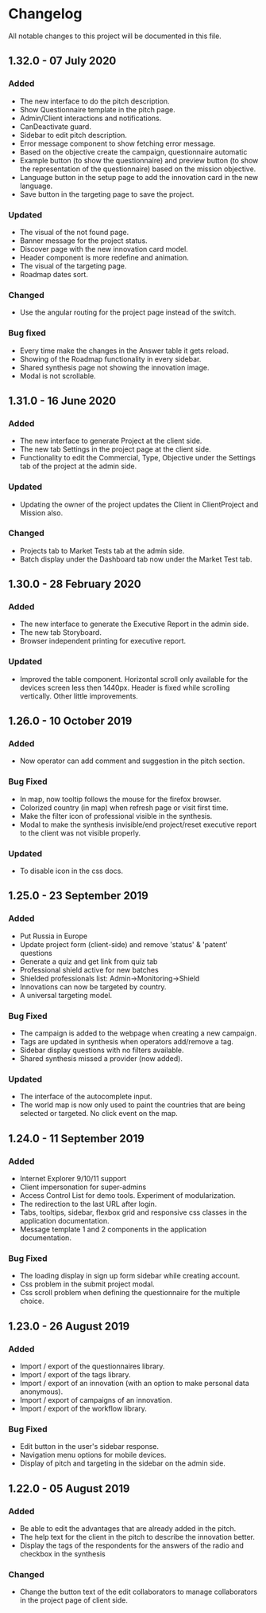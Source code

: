 # Changelog

All notable changes to this project will be documented in this file.

## 1.32.0 - 07 July 2020

### Added
<ul>
    <li>The new interface to do the pitch description.</li>
    <li>Show Questionnaire template in the pitch page.</li>
    <li>Admin/Client interactions and notifications.</li>
    <li>CanDeactivate guard.</li>
    <li>Sidebar to edit pitch description.</li>
    <li>Error message component to show fetching error message.</li>
    <li>Based on the objective create the campaign, questionnaire automatic</li>
    <li>Example button (to show the questionnaire) and preview button (to show the representation of the questionnaire) 
    based on the mission objective.</li>
    <li>Language button in the setup page to add the innovation card in the new language.</li>
    <li>Save button in the targeting page to save the project.</li>
</ul>

### Updated
<ul>
    <li>The visual of the not found page.</li>
    <li>Banner message for the project status.</li>
    <li>Discover page with the new innovation card model.</li>
    <li>Header component is more redefine and animation.</li>
    <li>The visual of the targeting page.</li>
    <li>Roadmap dates sort.</li>
</ul>

### Changed
<ul>
    <li>Use the angular routing for the project page instead of the switch.</li>
</ul>

### Bug fixed
<ul>
    <li>Every time make the changes in the Answer table it gets reload.</li>
    <li>Showing of the Roadmap functionality in every sidebar.</li>
    <li>Shared synthesis page not showing the innovation image.</li>
    <li>Modal is not scrollable.</li>
</ul>

## 1.31.0 - 16 June 2020

### Added
<ul>
  <li>The new interface to generate Project at the client side.</li>
  <li>The new tab Settings in the project page at the client side.</li>
  <li>Functionality to edit the Commercial, Type, Objective under the Settings tab of the project at the admin side.</li>
</ul>

### Updated
<ul>
  <li>Updating the owner of the project updates the Client in ClientProject and Mission also.</li>
</ul>

### Changed

<ul>
  <li>Projects tab to Market Tests tab at the admin side.</li>
  <li>Batch display under the Dashboard tab now under the Market Test tab.</li>
</ul>

## 1.30.0 - 28 February 2020 

### Added

<ul>
  <li>The new interface to generate the Executive Report in the admin side.</li>
  <li>The new tab Storyboard.</li>
  <li>Browser independent printing for executive report.</li>
</ul>

### Updated

<ul>
  <li>Improved the table component. Horizontal scroll only available for the devices screen less then 1440px. Header is fixed while scrolling vertically. Other little improvements.</li>
</ul>

## 1.26.0 - 10 October 2019

### Added

<ul>
  <li>Now operator can add comment and suggestion in the pitch section.</li>
</ul>

### Bug Fixed

<ul>
  <li>In map, now tooltip follows the mouse for the firefox browser.</li>
  <li>Colorized country (in map) when refresh page or visit first time.</li>
  <li>Make the filter icon of professional visible in the synthesis.</li>
  <li>Modal to make the synthesis invisible/end project/reset executive report to the client was not visible properly.</li>
</ul>

### Updated

<ul>
  <li>To disable icon in the css docs.</li>
</ul>

## 1.25.0 - 23 September 2019

### Added

<ul>
  <li>Put Russia in Europe</li>
  <li>Update project form (client-side) and remove 'status' & 'patent' questions</li>
  <li>Generate a quiz and get link from quiz tab</li>
  <li>Professional shield active for new batches</li>
  <li>Shielded professionals list: Admin->Monitoring->Shield</li>
  <li>Innovations can now be targeted by country.</li>
  <li>A universal targeting model.</li>
</ul>

### Bug Fixed

<ul>
  <li>The campaign is added to the webpage when creating a new campaign.</li>
  <li>Tags are updated in synthesis when operators add/remove a tag.</li>
  <li>Sidebar display questions with no filters available.</li>
  <li>Shared synthesis missed a provider (now added).</li>
</ul>

### Updated

<ul>
  <li>The interface of the autocomplete input.</li>
  <li>The world map is now only used to paint the countries that are being selected or targeted. No click event on the map.</li>
</ul>

## 1.24.0 - 11 September 2019

### Added

<ul>
  <li>Internet Explorer 9/10/11 support</li>
  <li>Client impersonation for super-admins</li>
  <li>Access Control List for demo tools. Experiment of modularization.</li>
  <li>The redirection to the last URL after login.</li>
  <li>Tabs, tooltips, sidebar, flexbox grid and responsive css classes in the application documentation.</li>
  <li>Message template 1 and 2 components in the application documentation.</li>
</ul>

### Bug Fixed

<ul>
  <li>The loading display in sign up form sidebar while creating account.</li>
  <li>Css problem in the submit project modal.</li>
  <li>Css scroll problem when defining the questionnaire for the multiple choice.</li>
</ul>

## 1.23.0 - 26 August 2019

### Added

<ul>
  <li>Import / export of the questionnaires library.</li>
  <li>Import / export of the tags library.</li>
  <li>Import / export of an innovation (with an option to make personal data anonymous).</li>
  <li>Import / export of campaigns of an innovation.</li>
  <li>Import / export of the workflow library.</li>
</ul>

### Bug Fixed

<ul>
  <li>Edit button in the user's sidebar response.</li>
  <li>Navigation menu options for mobile devices.</li>
  <li>Display of pitch and targeting in the sidebar on the admin side.</li>
</ul>

## 1.22.0 - 05 August 2019

### Added

<ul>
  <li>Be able to edit the advantages that are already added in the pitch.</li>
  <li>The help text for the client in the pitch to describe the innovation better.</li>
  <li>Display the tags of the respondents for the answers of the radio and checkbox in the synthesis</li>
</ul>

### Changed

<ul>
  <li>Change the button text of the edit collaborators to manage collaborators in the project page of client side.</li>
</ul>
